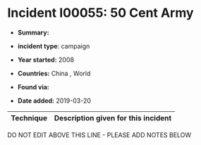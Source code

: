 # Incident I00055: 50 Cent Army

* **Summary:** 

* **incident type**: campaign

* **Year started:** 2008

* **Countries:** China , World

* **Found via:** 

* **Date added:** 2019-03-20
 

| Technique | Description given for this incident |
| --------- | ------------------------- |


DO NOT EDIT ABOVE THIS LINE - PLEASE ADD NOTES BELOW